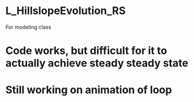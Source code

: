 # L_HillslopeEvolution_RS
For modeling class

# Code works, but difficult for it to actually achieve steady steady state
# Still working on animation of loop